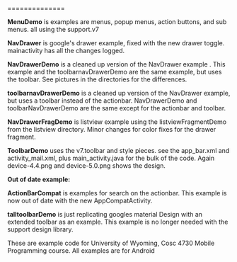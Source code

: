 ==============

<b>MenuDemo</b> is examples are menus, popup menus, action buttons, and sub menus.  all using the support.v7

<b>NavDrawer</b> is google's drawer example, fixed with the new drawer toggle.  mainactivity has all the changes logged.

<b>NavDrawerDemo</b>  is a cleaned up version of the NavDrawer example . This example and the toolbarnavDrawerDemo are the same example, but uses the toolbar.  See pictures in the directories for the differences.

<b>toolbarnavDrawerDemo</b>  is a cleaned up version of the NavDrawer example, but uses a toolbar instead of the actionbar.  NavDrawerDemo and toolbarNavDrawerDemo are the same except for the actionbar and toolbar.  

<b>NavDrawerFragDemo</b> is listview example using the listviewFragmentDemo from the listview directory.  Minor changes for color fixes for the drawer fragment.

<b>ToolbarDemo</b> uses the v7.toolbar and style pieces.  see the app_bar.xml and activity_mail.xml, plus main_activity.java for the bulk of the code.  Again device-4.4.png and device-5.0.png shows the design.


<b>Out of date example:</b>

<b>ActionBarCompat</b> is examples for search on the actionbar.  This example is now out of date with the new AppCompatActivity.

<b>talltoolbarDemo</b> is just replicating googles material Design with an extended toolbar as an example.  This example is no longer needed with the support design library.  

These are example code for University of Wyoming, Cosc 4730 Mobile Programming course.  All examples are for Android